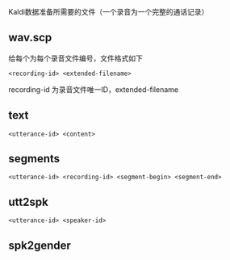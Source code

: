 Kaldi数据准备所需要的文件（一个录音为一个完整的通话记录）

## wav.scp

给每个为每个录音文件编号，文件格式如下

```
<recording-id> <extended-filename>
```

recording-id 为录音文件唯一ID，extended-filename

## text


```
<utterance-id> <content>
```

## segments

```
<utterance-id> <recording-id> <segment-begin> <segment-end>
```

## utt2spk

```
<utterance-id> <speaker-id>
```

## spk2gender